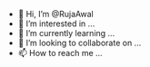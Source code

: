 - 👋 Hi, I’m @RujaAwal
- 👀 I’m interested in ...
- 🌱 I’m currently learning ...
- 💞️ I’m looking to collaborate on ...
- 📫 How to reach me ...

<!---
RujaAwal/RujaAwal is a ✨ special ✨ repository because its `README.md` (this file) appears on your GitHub profile.
You can click the Preview link to take a look at your changes.
--->

